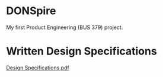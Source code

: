 # DONSpire
My first Product Engineering (BUS 379) project.

# Written Design Specifications
[Design Specifications.pdf](https://github.com/tiffanyhltse/DONSpire/files/7231199/Design.Specifications.pdf)
